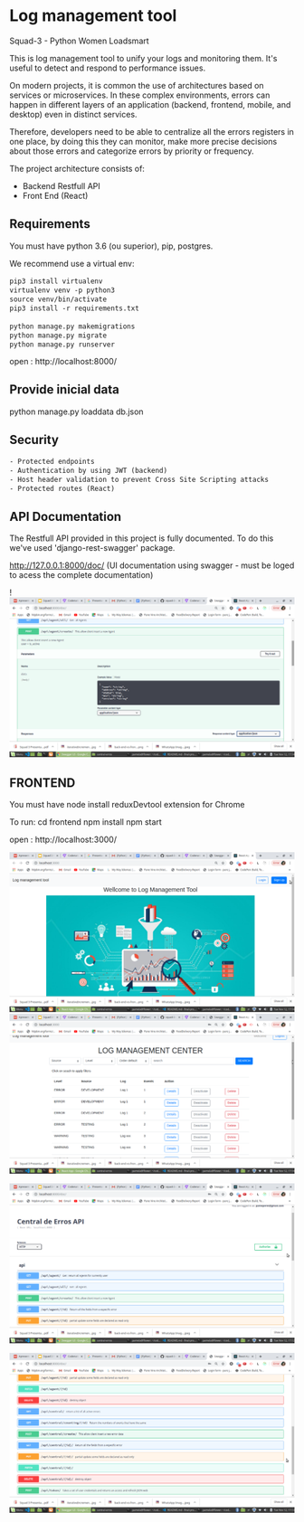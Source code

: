 # Log management tool
Squad-3 - Python Women Loadsmart

This is  log management tool to unify your logs and  monitoring them.
It's useful to detect and respond to performance issues.

On modern projects, it is  common the use of architectures based on services or microservices. 
In these complex environments, errors can happen in different layers of an application 
(backend, frontend, mobile, and desktop) even in distinct services. 

Therefore, developers need to be able to centralize all the errors registers in one place, 
by doing this they can monitor, make more precise decisions about those errors and 
categorize errors by priority or frequency. 


The project architecture consists of:
- Backend Restfull API 
- Front End (React)


## Requirements

You must have python 3.6 (ou superior), pip, postgres.

We recommend use a virtual env:

    pip3 install virtualenv
    virtualenv venv -p python3
    source venv/bin/activate 
    pip3 install -r requirements.txt

    python manage.py makemigrations
    python manage.py migrate
    python manage.py runserver


open : http://localhost:8000/



## Provide inicial data

python manage.py loaddata db.json

## Security 
    - Protected endpoints
    - Authentication by using JWT (backend)
    - Host header validation to prevent Cross Site Scripting attacks
    - Protected routes (React)



## API Documentation 

The Restfull API provided in this project is fully documented. 
To do this we've used 'django-rest-swagger' package.



http://127.0.0.1:8000/doc/ 
(UI documentation using swagger - must be loged to acess the complete documentation)

!![](https://github.com/codenation-dev/squad-3-ad-python-women-loadsmart-1/blob/master/4.png)




## FRONTEND 
You must have node
install reduxDevtool extension for Chrome

To run:
    cd frontend
    npm install
    npm start

open : http://localhost:3000/


![](https://github.com/codenation-dev/squad-3-ad-python-women-loadsmart-1/blob/master/6.png)
![](https://github.com/codenation-dev/squad-3-ad-python-women-loadsmart-1/blob/master/7.png)


![](https://github.com/codenation-dev/squad-3-ad-python-women-loadsmart-1/blob/master/1.png)

![](https://github.com/codenation-dev/squad-3-ad-python-women-loadsmart-1/blob/master/2.png)
